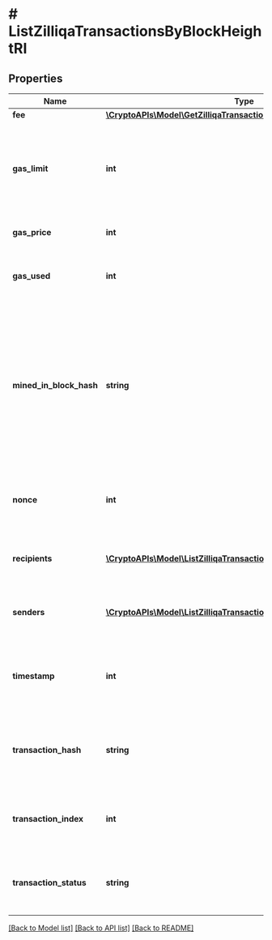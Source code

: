 # # ListZilliqaTransactionsByBlockHeightRI

## Properties

Name | Type | Description | Notes
------------ | ------------- | ------------- | -------------
**fee** | [**\CryptoAPIs\Model\GetZilliqaTransactionDetailsByTransactionIDRIFee**](GetZilliqaTransactionDetailsByTransactionIDRIFee.md) |  |
**gas_limit** | **int** | Represents the maximum amount of gas allowed in the block in order to determine how many transactions it can fit. |
**gas_price** | **int** | Defines the price of the gas. |
**gas_used** | **int** | Defines how much of the gas for the block has been used. |
**mined_in_block_hash** | **string** | Represents the hash of the block, which is its unique identifier. It represents a cryptographic digital fingerprint made by hashing the block header twice through the SHA256 algorithm. |
**nonce** | **int** | Represents a random value that can be adjusted to satisfy the Proof of Work. |
**recipients** | [**\CryptoAPIs\Model\ListZilliqaTransactionsByAddressRIRecipients[]**](ListZilliqaTransactionsByAddressRIRecipients.md) | Defines an object array of the transaction recipients. |
**senders** | [**\CryptoAPIs\Model\ListZilliqaTransactionsByAddressRISenders[]**](ListZilliqaTransactionsByAddressRISenders.md) | Represents an object of addresses that provide the funds. |
**timestamp** | **int** | Defines the exact date/time when this block was mined in Unix Timestamp. |
**transaction_hash** | **string** | Represents the hash of the transaction, which is its unique identifier. |
**transaction_index** | **int** | Defines the numeric representation of the transaction index. |
**transaction_status** | **string** | Defines the status of the transaction, whether it is e.g. pending or complete. |

[[Back to Model list]](../../README.md#models) [[Back to API list]](../../README.md#endpoints) [[Back to README]](../../README.md)
